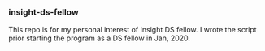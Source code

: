 ### insight-ds-fellow
This repo is for my personal interest of Insight DS fellow. I wrote the script prior starting the program as a DS fellow in Jan, 2020. 
